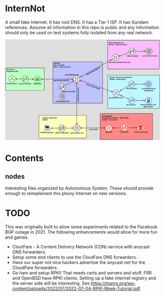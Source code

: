# InternNot

A small fake Internet. It has root DNS. It has a Tier 1 ISP.
It has Gundam references. Assume all information in this
repo is public and any information should only be used on
test systems fully isolated from any real network.

![InterNot - Network Diagram](internot.png)

# Contents

## nodes

Interesting files organized by Autonomous
System. These should provide enough to reimplement this
phony Internet on new versions.

# TODO

This was originally built to allow some experiments related to the Facebook BGP
outage in 2021. The following enhancements would allow for more fun and games.

* CloutFare - A Content Delivery Network (CDN) service with anycast DNS forwarders.
* Setup some end clients to use the CloutFare DNS forwarders.
* Have our super not nice hackers advertise the anycast net for the CloudFare forwarders.
* Go ham and setup RPKI! That needs certs and servers and stuff.
  FRR and OpenBSD have RPKI clients. Setting up a fake internet registry and the
  server side will be interesting. See https://manrs.org/wp-content/uploads/2022/07/2022-07-04-RPKI-Week-Tutorial.pdf
